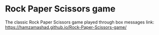 # Rock Paper Scissors game
The classic Rock Paper Scissors game played through box messages
link: https://hamzamashad.github.io/Rock-Paper-Scissors-game/
